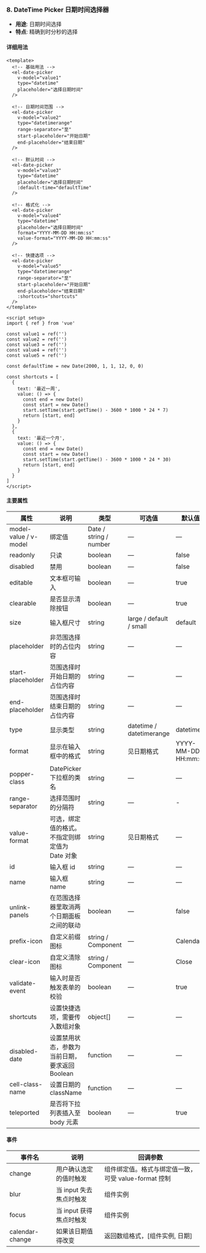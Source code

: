 ### 8. DateTime Picker 日期时间选择器
- **用途**: 日期时间选择
- **特点**: 精确到时分秒的选择

#### 详细用法
```vue
<template>
  <!-- 基础用法 -->
  <el-date-picker
    v-model="value1"
    type="datetime"
    placeholder="选择日期时间"
  />

  <!-- 日期时间范围 -->
  <el-date-picker
    v-model="value2"
    type="datetimerange"
    range-separator="至"
    start-placeholder="开始日期"
    end-placeholder="结束日期"
  />

  <!-- 默认时间 -->
  <el-date-picker
    v-model="value3"
    type="datetime"
    placeholder="选择日期时间"
    :default-time="defaultTime"
  />

  <!-- 格式化 -->
  <el-date-picker
    v-model="value4"
    type="datetime"
    placeholder="选择日期时间"
    format="YYYY-MM-DD HH:mm:ss"
    value-format="YYYY-MM-DD HH:mm:ss"
  />

  <!-- 快捷选项 -->
  <el-date-picker
    v-model="value5"
    type="datetimerange"
    range-separator="至"
    start-placeholder="开始日期"
    end-placeholder="结束日期"
    :shortcuts="shortcuts"
  />
</template>

<script setup>
import { ref } from 'vue'

const value1 = ref('')
const value2 = ref('')
const value3 = ref('')
const value4 = ref('')
const value5 = ref('')

const defaultTime = new Date(2000, 1, 1, 12, 0, 0)

const shortcuts = [
  {
    text: '最近一周',
    value: () => {
      const end = new Date()
      const start = new Date()
      start.setTime(start.getTime() - 3600 * 1000 * 24 * 7)
      return [start, end]
    }
  },
  {
    text: '最近一个月',
    value: () => {
      const end = new Date()
      const start = new Date()
      start.setTime(start.getTime() - 3600 * 1000 * 24 * 30)
      return [start, end]
    }
  }
]
</script>
```

#### 主要属性
| 属性 | 说明 | 类型 | 可选值 | 默认值 |
|------|------|------|--------|--------|
| model-value / v-model | 绑定值 | Date / string / number | — | — |
| readonly | 只读 | boolean | — | false |
| disabled | 禁用 | boolean | — | false |
| editable | 文本框可输入 | boolean | — | true |
| clearable | 是否显示清除按钮 | boolean | — | true |
| size | 输入框尺寸 | string | large / default / small | default |
| placeholder | 非范围选择时的占位内容 | string | — | — |
| start-placeholder | 范围选择时开始日期的占位内容 | string | — | — |
| end-placeholder | 范围选择时结束日期的占位内容 | string | — | — |
| type | 显示类型 | string | datetime / datetimerange | datetime |
| format | 显示在输入框中的格式 | string | 见日期格式 | YYYY-MM-DD HH:mm:ss |
| popper-class | DatePicker 下拉框的类名 | string | — | — |
| range-separator | 选择范围时的分隔符 | string | — | - |
| value-format | 可选，绑定值的格式。 不指定则绑定值为 Date 对象 | string | 见日期格式 | — |
| id | 输入框 id | string | — | — |
| name | 输入框 name | string | — | — |
| unlink-panels | 在范围选择器里取消两个日期面板之间的联动 | boolean | — | false |
| prefix-icon | 自定义前缀图标 | string / Component | — | Calendar |
| clear-icon | 自定义清除图标 | string / Component | — | Close |
| validate-event | 输入时是否触发表单的校验 | boolean | — | true |
| shortcuts | 设置快捷选项，需要传入数组对象 | object[] | — | — |
| disabled-date | 设置禁用状态，参数为当前日期，要求返回 Boolean | function | — | — |
| cell-class-name | 设置日期的 className | function | — | — |
| teleported | 是否将下拉列表插入至 body 元素 | boolean | — | true |

#### 事件
| 事件名 | 说明 | 回调参数 |
|--------|------|----------|
| change | 用户确认选定的值时触发 | 组件绑定值。格式与绑定值一致，可受 value-format 控制 |
| blur | 当 input 失去焦点时触发 | 组件实例 |
| focus | 当 input 获得焦点时触发 | 组件实例 |
| calendar-change | 如果该日期值得改变 | 返回数组格式，[组件实例, 日期] | 
